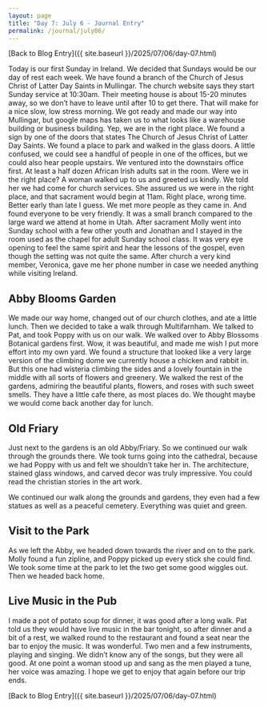 ```yaml
---
layout: page
title: "Day 7: July 6 - Journal Entry"
permalink: /journal/july06/
---
```


[Back to Blog Entry]({{ site.baseurl }}/2025/07/06/day-07.html)

Today is our first Sunday in Ireland. We decided that Sundays would be our day of rest each week. We have found a branch of the Church of Jesus Christ of Latter Day Saints in Mullingar. The church website says they start Sunday service at 10:30am. Their meeting house is about 15-20 minutes away, so we don’t have to leave until after 10 to get there. That will make for a nice slow, low stress morning. We got ready and made our way into Mullingar, but google maps has taken us to what looks like a warehouse building or business building. Yep, we are in the right place. We found a sign by one of the doors that states The Church of Jesus Christ of Latter Day Saints. We found a place to park and walked in the glass doors. A little confused, we could see a handful of people in one of the offices, but we could also hear people upstairs. We ventured into the downstairs office first. At least a half dozen African Irish adults sat in the room. Were we in the right place? A woman walked up to us and greeted us kindly. We told her we had come for church services. She assured us we were in the right place, and that sacrament would begin at 11am. Right place, wrong time. Better early than late I guess. We met more people as they came in. And found everyone to be very friendly. It was a small branch compared to the large ward we attend at home in Utah. After sacrament Molly went into Sunday school with a few other youth and Jonathan and I stayed in the room used as the chapel for adult Sunday school class. It was very eye opening to feel the same spirit and hear the lessons of the gospel, even though the setting was not quite the same. After church a very kind member, Veronica, gave me her phone number in case we needed anything while visiting Ireland. 

## Abby Blooms Garden

We made our way home, changed out of our church clothes, and ate a little lunch. Then we decided to take a walk through Multifarnham. We talked to Pat, and took Poppy with us on our walk. We walked over to Abby Blossoms Botanical gardens first. Wow, it was beautiful, and made me wish I put more effort into my own yard. We found a structure that looked like a very large version of the climbing dome we currently house a chicken and rabbit in. But this one had wisteria climbing the sides and a lovely fountain in the middle with all sorts of flowers and greenery. We walked the rest of the gardens, admiring the beautiful plants, flowers, and roses with such sweet smells. They have a little cafe there, as most places do. We thought maybe we would come back another day for lunch. 

## Old Friary

Just next to the gardens is an old Abby/Friary. So we continued our walk through the grounds there. We took turns going into the cathedral, because we had Poppy with us and felt we shouldn’t take her in. The architecture, stained glass windows, and carved decor was truly impressive. You could read the christian stories in the art work. 

We continued our walk along the grounds and gardens, they even had a few statues as well as a peaceful cemetery. Everything was quiet and green. 

## Visit to the Park
As we left the Abby, we headed down towards the river and on to the park. Molly found a fun zipline, and Poppy picked up every stick she could find. We took some time at the park to let the two get some good wiggles out. Then we headed back home.

## Live Music in the Pub 

I made a pot of potato soup for dinner, it was good after a long walk. Pat told us they would have live music in the bar tonight, so after dinner and a bit of a rest, we walked round to the restaurant and found a seat near the bar to enjoy the music. It was wonderful. Two men and a few instruments, playing and singing. We didn’t know any of the songs, but they were all good. At one point a woman stood up and sang as the men played a tune, her voice was amazing. I hope we get to enjoy that again before our trip ends. 


[Back to Blog Entry]({{ site.baseurl }}/2025/07/06/day-07.html)
